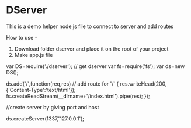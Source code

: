 # DServer 

This is a demo helper node js file to connect to server and add routes

How to use -
1) Download folder dserver and place it on the root of your project
2) Make app.js file

var DS=require('./dserver');  // get dserver
var fs=require('fs');
var ds=new DS();


ds.add('/',function(req,res)   //  add route for '/' 
{
         res.writeHead(200,{'Content-Type':'text/html'});
          fs.createReadStream(__dirname+'/index.html').pipe(res);
});

//create server by giving port and host

ds.createServer(1337,'127.0.0.1');
